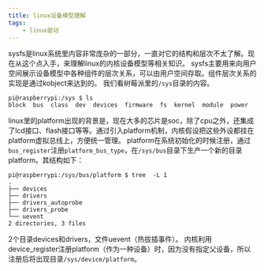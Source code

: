 ```yaml
---
title: linux设备模型理解
tags:
	- linux驱动
---
```

sysfs是linux系统里内容非常庞杂的一部分，一直对它的结构和层次不太了解。现在从这个点入手，来理解linux的内核设备模型等相关知识。
sysfs主要用来向用户空间展示设备模型中各种组件的层次关系，可以由用户空间存取。组件层次关系的实现是通过kobject来达到的。
我们看树莓派里的`/sys`目录的内容。
```
pi@raspberrypi:/sys $ ls
block  bus  class  dev  devices  firmware  fs  kernel  module  power
```
linux里的platform出现的背景是，现在大多的芯片是soc，除了cpu之外，还集成了lcd接口、flash接口等等。通过引入platform机制，内核假设把这些外设都挂在platform虚拟总线上，方便统一管理。
platform在系统初始化的时候注册，通过`bus_register`注册`platform_bus_type`，在`/sys/bus`目录下生产一个新的目录platform。其结构如下：
```
pi@raspberrypi:/sys/bus/platform $ tree  -L 1  
.
├── devices
├── drivers
├── drivers_autoprobe
├── drivers_probe
└── uevent
2 directories, 3 files
```
2个目录devices和drivers，文件uevent（热拔插事件）。
内核利用device_register注册platform（作为一种设备）时，因为没有指定父设备，所以注册后将出现目录`/sys/device/platform`。




